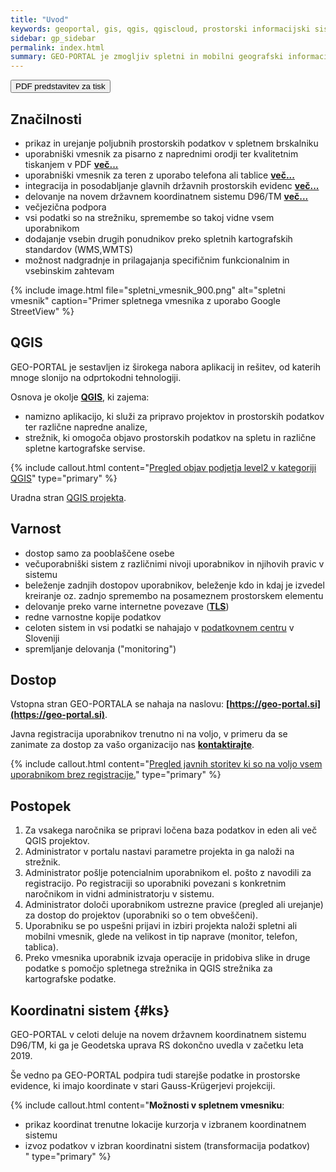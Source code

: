```yaml
---
title: "Uvod"
keywords: geoportal, gis, qgis, qgiscloud, prostorski informacijski sistem, geografski informacijski sistem, qgis web client, gis rešitev, mobilni gis, spletni gis, gis portal, gisportal, mergin maps, merginmaps, mergin
sidebar: gp_sidebar
permalink: index.html
summary: GEO-PORTAL je zmogljiv spletni in mobilni geografski informacijski sistem (GIS), namenjen podjetjem, javnim ustanovam in drugim organizacijam, za delo s prostorskimi podatki v pisarni in na terenu. Deluje v okolju QGIS kar zagotavlja mnoge prednosti tega sistema.
---
```

<a target="_blank" rel="noopener" class="noCrossRef" href="/pdf/predstavitev.pdf"><button type="button" class="btn btn-default" aria-label="Left Align"><span class="glyphicon glyphicon-download-alt" aria-hidden="true"></span> PDF predstavitev za tisk</button></a>

## Značilnosti

- prikaz in urejanje poljubnih prostorskih podatkov v spletnem brskalniku
- uporabniški vmesnik za pisarno z naprednimi orodji ter kvalitetnim tiskanjem v PDF **[več...](sklopi.html#2-spletni-vmesnik)**
- uporabniški vmesnik za teren z uporabo telefona ali tablice **[več...](sklopi.html#3-mobilni-vmesnik)**
- integracija in posodabljanje glavnih državnih prostorskih evidenc **[več...](podatki.html)**
- delovanje na novem državnem koordinatnem sistemu D96/TM **[več...](#ks)**
- večjezična podpora
- vsi podatki so na strežniku, spremembe so takoj vidne vsem uporabnikom
- dodajanje vsebin drugih ponudnikov preko spletnih kartografskih standardov (WMS,WMTS)
- možnost nadgradnje in prilagajanja specifičnim funkcionalnim in vsebinskim zahtevam

{% include image.html file="spletni_vmesnik_900.png" alt="spletni vmesnik" caption="Primer spletnega vmesnika z uporabo Google StreetView" %}

## QGIS

GEO-PORTAL je sestavljen iz širokega nabora aplikacij in rešitev, od katerih mnoge slonijo na odprtokodni tehnologiji.

Osnova je okolje <a href="#" data-toggle="tooltip" data-original-title="{{site.data.glossary.qgis}}">**QGIS**</a>, ki zajema:
- namizno aplikacijo, ki služi za pripravo projektov in prostorskih podatkov ter različne napredne analize,
- strežnik, ki omogoča objavo prostorskih podatkov na spletu in različne spletne kartografske servise.

{% include callout.html content="[Pregled objav podjetja level2 v kategoriji QGIS](https://level2.si/category/qgis/)" type="primary" %}

Uradna stran [QGIS projekta](https://qgis.org/en/site/).

## Varnost

- dostop samo za pooblaščene osebe
- večuporabniški sistem z različnimi nivoji uporabnikov in njihovih pravic v sistemu
- beleženje zadnjih dostopov uporabnikov, beleženje kdo in kdaj je izvedel kreiranje oz. zadnjo spremembo na posameznem prostorskem elementu
- delovanje preko varne internetne povezave (<a href="#" data-toggle="tooltip" data-original-title="{{site.data.glossary.tls}}">**TLS**</a>)
- redne varnostne kopije podatkov
- celoten sistem in vsi podatki se nahajajo v [podatkovnem centru](https://site.geo-portal.si/2022-03-28-podatkovni-center.html) v Sloveniji
- spremljanje delovanja ("monitoring")

## Dostop

Vstopna stran GEO-PORTALA se nahaja na naslovu: **[https://geo-portal.si](https://geo-portal.si)**.

Javna registracija uporabnikov trenutno ni na voljo, v primeru da se zanimate za dostop za vašo organizacijo nas **[kontaktirajte](podpora.html)**.

{% include callout.html content="[Pregled javnih storitev ki so na voljo vsem uporabnikom brez registracije.](https://site.geo-portal.si/tag_javna_storitev.html)" type="primary" %}

## Postopek

1. Za vsakega naročnika se pripravi ločena baza podatkov in eden ali več QGIS projektov.
1. Administrator v portalu nastavi parametre projekta in ga naloži na strežnik.
1. Administrator pošlje potencialnim uporabnikom el. pošto z navodili za registracijo. Po registraciji so uporabniki povezani s konkretnim naročnikom in vidni administratorju v sistemu. 
1. Administrator določi uporabnikom ustrezne pravice (pregled ali urejanje) za dostop do projektov (uporabniki so o tem obveščeni).
1. Uporabniku se po uspešni prijavi in izbiri projekta naloži spletni ali mobilni vmesnik, glede na velikost in tip naprave (monitor, telefon, tablica).
1. Preko vmesnika uporabnik izvaja operacije in pridobiva slike in druge podatke s pomočjo spletnega strežnika in QGIS strežnika za kartografske podatke.

## Koordinatni sistem {#ks}

GEO-PORTAL v celoti deluje na novem državnem koordinatnem sistemu D96/TM, ki ga je Geodetska uprava RS dokončno uvedla v začetku
leta 2019. 

Še vedno pa GEO-PORTAL podpira tudi starejše podatke in prostorske evidence, ki imajo koordinate v stari Gauss-Krügerjevi projekciji.

{% include callout.html content="**Možnosti v spletnem vmesniku**:<br/>
- prikaz koordinat trenutne lokacije kurzorja v izbranem koordinatnem sistemu<br/>
- izvoz podatkov v izbran koordinatni sistem (transformacija podatkov)<br/>
" type="primary" %} 